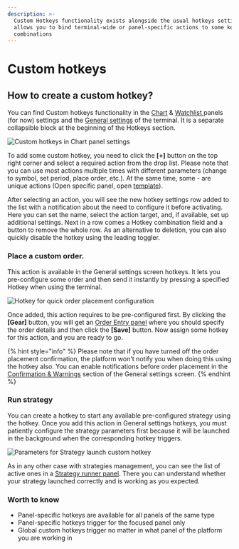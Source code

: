 ```yaml
---
description: >-
  Custom Hotkeys functionality exists alongside the usual hotkeys settings and
  allows you to bind terminal-wide or panel-specific actions to some keyboard
  combinations
---
```


# Custom hotkeys

## How to create a custom hotkey?

You can find Custom hotkeys functionality in the [Chart](../analytics-panels/chart/) & [Watchlist ](../analytics-panels/watchlist.md)panels (for now) settings and the [General settings](general-settings-1.md) of the terminal. It is a separate collapsible block at the beginning of the Hotkeys section.

![Custom hotkeys in Chart panel settings](<../.gitbook/assets/image3 (2).png>)

To add some custom hotkey, you need to click the **\[+]** button on the top right corner and select a required action from the drop list. Please note that you can use most actions multiple times with different parameters (change to symbol, set period, place order, etc.). At the same time, some - are unique actions (Open specific panel, open [template](templates.md)).

After selecting an action, you will see the new hotkey settings row added to the list with a notification about the need to configure it before activating. Here you can set the name, select the action target, and, if available, set up additional settings. Next in a row comes a Hotkey combination field and a button to remove the whole row. As an alternative to deletion, you can also quickly disable the hotkey using the leading toggler.

### Place a custom order.

This action is available in the General settings screen hotkeys. It lets you pre-configure some order and then send it instantly by pressing a specified Hotkey when using the terminal.

![Hotkey for quick order placement configuration](<../.gitbook/assets/image2 (1).png>)

Once added, this action requires to be pre-configured first. By clicking the **\[Gear]** button, you will get an [Order Entry panel](broken-reference) where you should specify the order details and then click the **\[Save]** button. Now assign some hotkey for this action, and you are ready to go.

{% hint style="info" %}
Please note that if you have turned off the order placement confirmation, the platform won't notify you when doing this using the hotkey also. You can enable notifications before order placement in the [Confirmation & Warnings](general-settings-1.md#confirmations) section of the General settings screen.
{% endhint %}

### Run strategy

You can create a hotkey to start any available pre-configured strategy using the hotkey. Once you add this action in General settings hotkeys, you must patiently configure the strategy parameters first because it will be launched in the background when the corresponding hotkey triggers.

![Parameters for Strategy launch custom hotkey](../.gitbook/assets/image1.png)

As in any other case with strategies management, you can see the list of active ones in a [Strategy runner panel](../FlowTrade-algo/strategy-runner.md). There you can understand whether your strategy launched correctly and is working as you expected.

### Worth to know

* Panel-specific hotkeys are available for all panels of the same type
* Panel-specific hotkeys trigger for the focused panel only
* Global custom hotkeys trigger no matter in what panel of the platform you are working in
